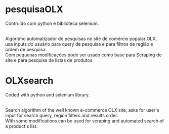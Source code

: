 # pesquisaOLX
Contruído com python e biblioteca selenium.</br></br>

Algoritmo automatizador de pesquisas no site de comércio popular OLX, usa inputs do usuário para query de pesquisa e para filtros de região e ordem de pesquisa.</br>
Com pequenas modificações pode ser usado como base para Scraping do site e para pesquisa de listas de produtos.</br>

# OLXsearch
Coded with python and selenium library.</br></br>

Search algorithm of the well known e-commerce OLX site, asks for user's input for search query, region filters and results order.</br>
With some modifications can be used for scraping and automated search of a product's list.

